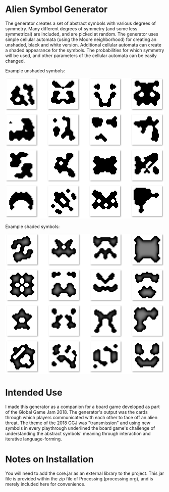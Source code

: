 # Alien Symbol Generator
The generator creates a set of abstract symbols with various degrees of symmetry. Many different degrees of symmetry (and some less symmetrical) are included, and are picked at random. The generator uses simple cellular automata (using the Moore neighborhood) for creating an unshaded, black and white version. Additional cellular automata can create a shaded appearance for the symbols. The probabilities for which symmetry will be used, and other parameters of the cellular automata can be easily changed.

Example unshaded symbols:

![unshaded_symbols](https://github.com/sentientdesigns/aliensymbols/blob/master/unshaded.png)


Example shaded symbols:

![shaded_symbols](https://github.com/sentientdesigns/aliensymbols/blob/master/shaded.png)

# Intended Use
I made this generator as a companion for a board game developed as part of the Global Game Jam 2018. The generator's output was the cards through which players communicated with each other to face off an alien threat. The theme of the 2018 GGJ was "transmission" and using new symbols in every playthrough underlined the board game's challenge of understanding the abstract symbols' meaning through interaction and iterative language-forming.

# Notes on Installation
You will need to add the core.jar as an external library to the project. This jar file is provided within the zip file of Processing (processing.org), and is merely included here for convenience.
